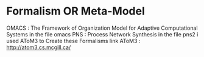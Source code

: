 # Formalism OR Meta-Model 
OMACS : The Framework of Organization Model for Adaptive Computational Systems
in the file omacs
PNS : Process Network Synthesis
in the file pns2
i used AToM3 to Create these Formalisms
link AToM3 : http://atom3.cs.mcgill.ca/
